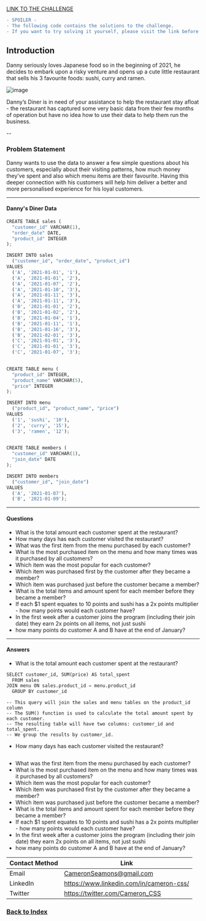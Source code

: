 <a href="https://8weeksqlchallenge.com/case-study-1/" target="_blank"> LINK TO THE CHALLENGE </a>

```diff
- SPOILER -
- The following code contains the solutions to the challenge. 
- If you want to try solving it yourself, please visit the link before continuing.
```

## Introduction
Danny seriously loves Japanese food so in the beginning of 2021, he decides to embark upon a risky venture and opens up a cute little restaurant that sells his 3 favourite foods: sushi, curry and ramen.

![image](https://user-images.githubusercontent.com/121735588/211134729-5cd5bd4d-8420-4f0e-af9e-d77394265056.png)


Danny’s Diner is in need of your assistance to help the restaurant stay afloat - the restaurant has captured some very basic data from their few months of operation but have no idea how to use their data to help them run the business.

--
### Problem Statement
Danny wants to use the data to answer a few simple questions about his customers, especially about their visiting patterns, how much money they’ve spent and also which menu items are their favourite. Having this deeper connection with his customers will help him deliver a better and more personalised experience for his loyal customers.

----

#### Danny's Diner Data
```python
CREATE TABLE sales (
  "customer_id" VARCHAR(1),
  "order_date" DATE,
  "product_id" INTEGER
);

INSERT INTO sales
  ("customer_id", "order_date", "product_id")
VALUES
  ('A', '2021-01-01', '1'),
  ('A', '2021-01-01', '2'),
  ('A', '2021-01-07', '2'),
  ('A', '2021-01-10', '3'),
  ('A', '2021-01-11', '3'),
  ('A', '2021-01-11', '3'),
  ('B', '2021-01-01', '2'),
  ('B', '2021-01-02', '2'),
  ('B', '2021-01-04', '1'),
  ('B', '2021-01-11', '1'),
  ('B', '2021-01-16', '3'),
  ('B', '2021-02-01', '3'),
  ('C', '2021-01-01', '3'),
  ('C', '2021-01-01', '3'),
  ('C', '2021-01-07', '3');
 

CREATE TABLE menu (
  "product_id" INTEGER,
  "product_name" VARCHAR(5),
  "price" INTEGER
);

INSERT INTO menu
  ("product_id", "product_name", "price")
VALUES
  ('1', 'sushi', '10'),
  ('2', 'curry', '15'),
  ('3', 'ramen', '12');
  

CREATE TABLE members (
  "customer_id" VARCHAR(1),
  "join_date" DATE
);

INSERT INTO members
  ("customer_id", "join_date")
VALUES
  ('A', '2021-01-07'),
  ('B', '2021-01-09');

```
----
#### Questions

  - What is the total amount each customer spent at the restaurant?
  - How many days has each customer visited the restaurant?
  - What was the first item from the menu purchased by each customer?
  - What is the most purchased item on the menu and how many times was it purchased by all customers?
  - Which item was the most popular for each customer?
  - Which item was purchased first by the customer after they became a member?
  - Which item was purchased just before the customer became a member?
  - What is the total items and amount spent for each member before they became a member?
  - If each $1 spent equates to 10 points and sushi has a 2x points multiplier - how many points would each customer have?
  - In the first week after a customer joins the program (including their join date) they earn 2x points on all items, not just sushi
  - how many points do customer A and B have at the end of January?
  
----

#### Answers

  - What is the total amount each customer spent at the restaurant?

```python
SELECT customer_id, SUM(price) AS total_spent
  FROM sales
JOIN menu ON sales.product_id = menu.product_id
  GROUP BY customer_id
```
```
-- This query will join the sales and menu tables on the product_id column
-- The SUM() function is used to calculate the total amount spent by each customer.
-- The resulting table will have two columns: customer_id and total_spent.
-- We group the results by customer_id.
```
  - How many days has each customer visited the restaurant?

```

```
  - What was the first item from the menu purchased by each customer?
  - What is the most purchased item on the menu and how many times was it purchased by all customers?
  - Which item was the most popular for each customer?
  - Which item was purchased first by the customer after they became a member?
  - Which item was purchased just before the customer became a member?
  - What is the total items and amount spent for each member before they became a member?
  - If each $1 spent equates to 10 points and sushi has a 2x points multiplier - how many points would each customer have?
  - In the first week after a customer joins the program (including their join date) they earn 2x points on all items, not just sushi
  - how many points do customer A and B have at the end of January?


| Contact Method | Link |
| --- | --- |
| Email | CameronSeamons@gmail.com |
| LinkedIn | https://www.linkedin.com/in/cameron-css/|
| Twitter | https://twitter.com/Cameron_CSS |


### <a href="https://github.com/CameronCSS/PersonalProjects">Back to Index</a>

